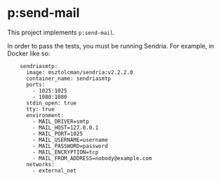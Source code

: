 # p:send-mail

This project implements `p:send-mail`.

In order to pass the tests, you must be running Sendria. For example, in Docker like so:

```
    sendriasmtp:
      image: msztolcman/sendria:v2.2.2.0
      container_name: sendriasmtp
      ports:
        - 1025:1025
        - 1080:1080
      stdin_open: true
      tty: true
      environment:
        - MAIL_DRIVER=smtp
        - MAIL_HOST=127.0.0.1
        - MAIL_PORT=1025
        - MAIL_USERNAME=username
        - MAIL_PASSWORD=password
        - MAIL_ENCRYPTION=tcp
        - MAIL_FROM_ADDRESS=nobody@example.com
      networks:
        - external_net
```
